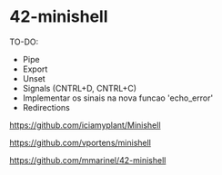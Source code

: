# 42-minishell

TO-DO:

- Pipe
- Export
- Unset
- Signals (CNTRL+D, CNTRL+C)
- Implementar os sinais na nova funcao 'echo_error'
- Redirections

https://github.com/iciamyplant/Minishell

https://github.com/vportens/minishell

https://github.com/mmarinel/42-minishell
